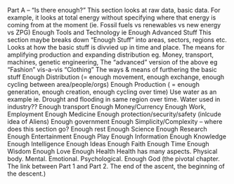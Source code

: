 Part A – “Is there enough?”   This section looks at raw data, basic data. For example, it looks at total energy without specifying where that energy is coming from at the moment (ie. Fossil fuels vs renewables vs new energy vs ZPG)   Enough Tools and Technology ie Enough Advanced Stuff This section maybe breaks down “Enough Stuff” into areas, sectors, regions etc. Looks at how the basic stuff is divvied up in time and place.  The means for amplifying production and expanding distribution eg. Money, transport, machines, genetic engineering, The “advanced” version of the above eg “Fashion” vis-a-vis “Clothing” The ways & means of furthering the basic stuff Enough Distribution (= enough movement, enough exchange, enough cycling between area/people/orgs) Enough Production ( = enough generation, enough creation, enough cycling over time) Use water as an example ie. Drought and flooding in same region over time. Water used in industry?? Enough transport Enough Money/Currency Enough Work, Employment Enough Medicine Enough protection/security/safety (inlcude idea of Aliens) Enough government  Enough Simplicity/Complexity – where does this section go? Enough rest  Enough Science Enough Research  Enough Entertainment Enough Play Enough Information Enough Knowledge Enough Intelligence Enough Ideas Enough Faith Enough Time Enough Wisdom Enough Love  Enough Health Health has many aspects. Physical body. Mental. Emotional. Psychological.  Enough God (the pivotal chapter. The link between Part 1 and Part 2. The end of the ascent, the beginning of the descent.)